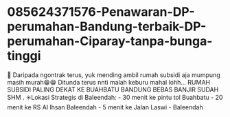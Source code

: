 # 085624371576-Penawaran-DP-perumahan-Bandung-terbaik-DP-perumahan-Ciparay-tanpa-bunga-tinggi
📢 Daripada ngontrak terus, yuk mending ambil rumah subsidi aja mumpung masih murah😁😁 Ditunda terus nnti malah keburu mahal lohh...  RUMAH SUBSIDI PALING DEKAT KE BUAHBATU BANDUNG BEBAS BANJIR SUDAH SHM . ✳️Lokasi Strategis di Baleendah: - 30 menit ke pintu tol Buahbatu - 20 menit ke RS Al Ihsan Baleendah - 5 menit ke Jalan Laswi - Baleendah
